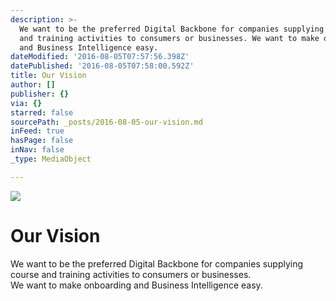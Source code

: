 ```yaml
---
description: >-
  We want to be the preferred Digital Backbone for companies supplying course
  and training activities to consumers or businesses. We want to make onboarding
  and Business Intelligence easy.
dateModified: '2016-08-05T07:57:56.398Z'
datePublished: '2016-08-05T07:58:00.592Z'
title: Our Vision
author: []
publisher: {}
via: {}
starred: false
sourcePath: _posts/2016-08-05-our-vision.md
inFeed: true
hasPage: false
inNav: false
_type: MediaObject

---
```

![](https://the-grid-user-content.s3-us-west-2.amazonaws.com/0f10667d-ab48-4415-a12b-5ec5f79c7890.png)

# Our Vision

We want to be the preferred Digital Backbone for companies supplying course and training activities to consumers or businesses.  
We want to make onboarding and Business Intelligence easy.
